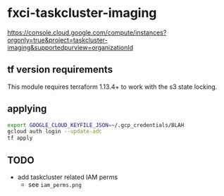 # fxci-taskcluster-imaging

https://console.cloud.google.com/compute/instances?orgonly=true&project=taskcluster-imaging&supportedpurview=organizationId

## tf version requirements

This module requires terraform 1.13.4+ to work with the s3 state locking.

## applying

```bash
export GOOGLE_CLOUD_KEYFILE_JSON=~/.gcp_credentials/BLAH
gcloud auth login --update-adc
tf apply
```

## TODO

- add taskcluster related IAM perms
  - see `iam_perms.png`
